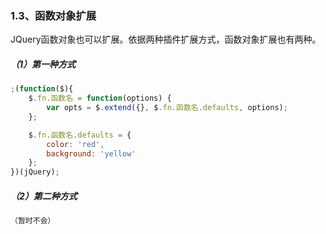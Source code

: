 ### 1.3、函数对象扩展

JQuery函数对象也可以扩展。依据两种插件扩展方式，函数对象扩展也有两种。

##### （1）第一种方式

```js
;(function($){
    $.fn.函数名 = function(options) {  
        var opts = $.extend({}, $.fn.函数名.defaults, options);
    };

    $.fn.函数名.defaults = {
        color: 'red',
        background: 'yellow'
    };
})(jQuery);
```

##### （2）第二种方式

```js
（暂时不会）
```



